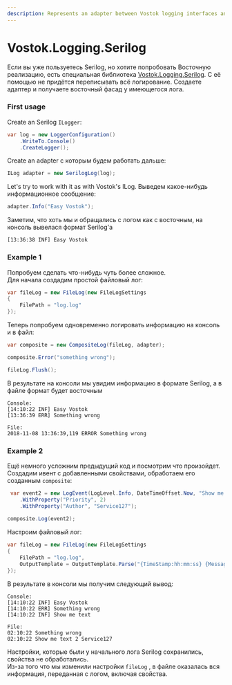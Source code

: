 ```yaml
---
description: Represents an adapter between Vostok logging interfaces and Serilog.
---
```


# Vostok.Logging.Serilog

Если вы уже пользуетесь Serilog, но хотите попробовать Восточную реализацию, есть специальная библиотека [Vostok.Logging.Serilog](https://github.com/vostok/logging.serilog). С её помощью не придётся переписывать всё логирование. Создаете адаптер и получаете восточный фасад у имеющегося лога.

### First usage

Create an Serilog `ILogger`:

```csharp
var log = new LoggerConfiguration()
    .WriteTo.Console()
    .CreateLogger();
```

Create an adapter с которым будем работать дальше:

```csharp
ILog adapter = new SerilogLog(log);
```

Let's try to work with it as with Vostok's ILog. Выведем какое-нибудь информационное сообщение:

```csharp
adapter.Info("Easy Vostok");
```

Заметим, что хоть мы и обращались с логом как с восточным, на консоль вывелася формат Serilog'а

```aspnet
[13:36:38 INF] Easy Vostok
```

### Example 1

Попробуем сделать что-нибудь чуть более сложное.  
Для начала создадим простой файловый лог:

```csharp
var fileLog = new FileLog(new FileLogSettings
{
    FilePath = "log.log"
});
```

Теперь попробуем одновременно логировать информацию на консоль и в файл:

```csharp
var composite = new CompositeLog(fileLog, adapter);

composite.Error("something wrong");

fileLog.Flush();
```

В результате на консоли мы увидим информацию в формате Serilog, а в файле формат будет восточным

```aspnet
Console:
[14:10:22 INF] Easy Vostok
[13:36:39 ERR] Something wrong

File:
2018-11-08 13:36:39,119 ERROR Something wrong
```

### Example 2

Ещё немного усложним предыдущий код и посмотрим что произойдет.  
Создадим ивент с добавленными свойствами, обработаем его созданным `composite`:

```csharp
 var event2 = new LogEvent(LogLevel.Info, DateTimeOffset.Now, "Show me text")    
    .WithProperty("Priority", 2)    
    .WithProperty("Author", "Service127");
 
composite.Log(event2);
```

Настроим файловый лог:

```csharp
var fileLog = new FileLog(new FileLogSettings
{
    FilePath = "log.log",
    OutputTemplate = OutputTemplate.Parse("{TimeStamp:hh:mm:ss} {Message} {Priority} {Author} {Exception}{NewLine}")
});
```

В результате в консоли мы получим следующий вывод:

```aspnet
Console:
[14:10:22 INF] Easy Vostok
[14:10:22 ERR] Something wrong
[14:10:22 INF] Show me text

File:
02:10:22 Something wrong   
02:10:22 Show me text 2 Service127 
```

Настройки, которые были у начального лога Serilog сохранились, свойства не обработались.  
Из-за того что мы изменили настройки  `fileLog` , в файле оказалась вся информация, переданная с логом, включая свойства.


